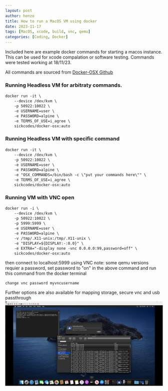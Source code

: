 ```yaml
---
layout: post
author: henzo
title: How to run a MacOS VM using docker
date: 2023-11-17
tags: [MacOS, xcode, build, vnc, qemu]
categories: [Coding, Docker]
---
```


Included here are example docker commands for starting a macos instance. This can be used for xcode compalation or software testing. Commands were tested working at 18/11/23.

All commands are sourced from [Docker-OSX Github](https://github.com/sickcodes/Docker-OSX)

### Running Headless VM for arbitraty commands.
```shell
docker run -it \
    --device /dev/kvm \
    -p 50922:10022 \
    -e USERNAME=user \
    -e PASSWORD=alpine \
    -e TERMS_OF_USE=i_agree \
    sickcodes/docker-osx:auto
```

### Running Headless VM with specific command
```shell
docker run -it \
    --device /dev/kvm \
    -p 50922:10022 \
    -e USERNAME=user \
    -e PASSWORD=alpine \
    -e "OSX_COMMANDS=/bin/bash -c \"put your commands here\"" \
    -e TERMS_OF_USE=i_agree \
    sickcodes/docker-osx:auto
```

### Running VM with VNC open
```shell
docker run -i \
    --device /dev/kvm \
    -p 50922:10022 \
    -p 5999:5999 \
    -e USERNAME=user \
    -e PASSWORD=alpine \
    -v /tmp/.X11-unix:/tmp/.X11-unix \
    -e "DISPLAY=${DISPLAY:-:0.0}" \
    -e EXTRA="-display none -vnc 0.0.0.0:99,password=off" \
    sickcodes/docker-osx:auto
```
then connect to localhost:5999 using VNC
note: some qemu versions requier a password, set password to "on" in the above command and run this command from the docker terminal
```shell
change vnc password myvncusername
```

Further options are also available for mapping storage, secure vnc and usb passthrough
![MacOS VNC](/assets/img/2023-11-17-macos-on-linux-using-docker/macos-vnc.png)
